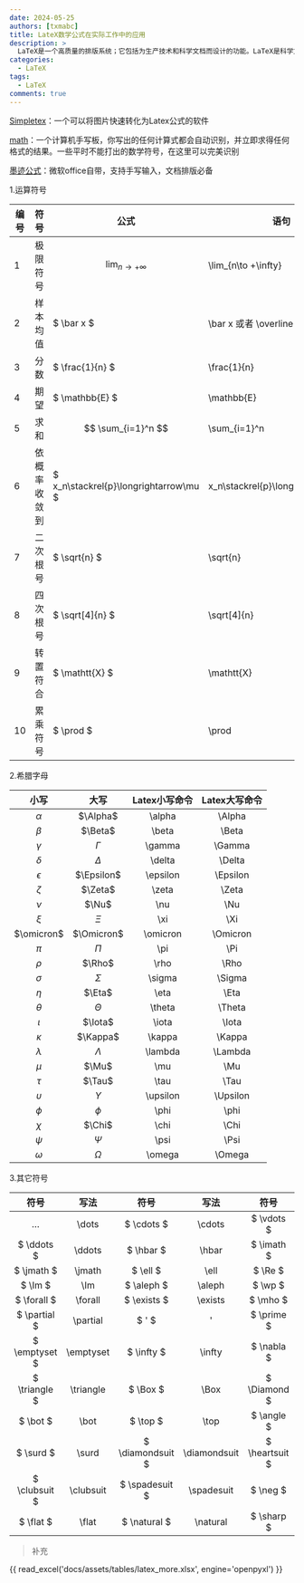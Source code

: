 ```yaml
---
date: 2024-05-25
authors: [txmabc]
title: LateX数学公式在实际工作中的应用
description: >
  LaTeX是一个高质量的排版系统；它包括为生产技术和科学文档而设计的功能。LaTeX是科学文献交流和出版的事实标准。LaTeX是免费软件。
categories:
  - LaTeX
tags:
  - LaTeX
comments: true
---
```


[Simpletex]：一个可以将图片快速转化为Latex公式的软件

[math]：一个计算机手写板，你写出的任何计算式都会自动识别，并立即求得任何格式的结果。一些平时不能打出的数学符号，在这里可以完美识别

[墨迹公式]：微软office自带，支持手写输入，文档排版必备

<!-- more -->

1.运算符号

| 编号 | 符号 | 公式 | 语句 |
| ---- | ---- | ---- | ---- |
| 1 | 极限符号 | $$ \lim_{n \to +\infty} $$ | \lim_{n\to +\infty} |
| 2 | 样本均值 | $ \bar x $ | \bar x 或者 \overline x |
| 3 | 分数 | $ \frac{1}{n} $ | \frac{1}{n} |
| 4 | 期望 | $ \mathbb{E} $ | \mathbb{E} |
| 5 | 求和 | $$ \sum_{i=1}^n $$ | \sum_{i=1}^n |
| 6 | 依概率收敛到 | $ x_n\stackrel{p}\longrightarrow\mu $ | x_n\stackrel{p}\longrightarrow\mu |
| 7 | 二次根号 | $ \sqrt{n} $ | \sqrt{n} |
| 8 | 四次根号 | $ \sqrt[4]{n} $ | \sqrt[4]{n} |
| 9 | 转置符合 | $ \mathtt{X} $ | \mathtt{X} |
| 10 | 累乘符号 | $ \prod $ | \prod |



2.希腊字母

| 小写 | 大写 | Latex小写命令 | Latex大写命令 |
|:-------:|:-------:|:-------:|:-------:|
| $\alpha$ | $\Alpha$ | \alpha | \Alpha |
| $\beta$ | $\Beta$ | \beta | \Beta |
| $\gamma$ | $\Gamma$ | \gamma | \Gamma |
| $\delta$ | $\Delta$ | \delta | \Delta | 
| $\epsilon$ | $\Epsilon$ | \epsilon | \Epsilon |
| $\zeta$ | $\Zeta$ | \zeta | \Zeta |
| $\nu$ | $\Nu$ |	\nu | \Nu |
| $\xi$ | $\Xi$ |	\xi | \Xi |
| $\omicron$ | $\Omicron$ | \omicron | \Omicron |
| $\pi$ | $\Pi$ | \pi | \Pi |
| $\rho$ | $\Rho$ | \rho | \Rho |
| $\sigma$ | $\Sigma$ | \sigma | \Sigma |
| $\eta$ | $\Eta$ | \eta | \Eta |
| $\theta$ | $\Theta$ | \theta | \Theta |
| $\iota$ | $\Iota$ | \iota | \Iota |
| $\kappa$ | $\Kappa$ | \kappa | \Kappa |
| $\lambda$ | $\Lambda$ | \lambda | \Lambda |
| $\mu$ | $\Mu$ | \mu | \Mu |
| $\tau$ | $\Tau$ | \tau | \Tau |
| $\upsilon$ | $\Upsilon$ | \upsilon | \Upsilon |
| $\phi$ | $\phi$ | \phi | \phi |
| $\chi$ | $\Chi$ | \chi | \Chi |
| $\psi$ | $\Psi$ | \psi | \Psi |
| $\omega$ | $\Omega$ | \omega | \Omega |

3.其它符号

| 符号 | 写法 | 符号 | 写法 | 符号 | 写法 | 
|:----:|:----:|:----:|:----:|:----:|:----:|
| $\dots$ | \dots |	$ \cdots $ | \cdots |	$ \vdots $ | \vdots |
|	$ \ddots $ | \ddots |	$ \hbar $ | \hbar |	$ \imath $ | \imath |
| $ \jmath $ | \jmath |	$ \ell $ | \ell |	$ \Re $ | \Re |
|	$ \Im $ | \Im |	$ \aleph $ | \aleph |	$ \wp $ | \wp |
|	$ \forall $ | \forall |	$ \exists $ | \exists |	$ \mho $ | \mho |
|	$ \partial $ | \partial | $  ' $ |  ' |	$ \prime $ | \prime |
| $ \emptyset $ | \emptyset |	$ \infty $ | \infty |	$ \nabla $ | \nabla |
|	$ \triangle $ | \triangle |	$ \Box $ | \Box |	$ \Diamond $ | \Diamond |
|	$ \bot $ | \bot |	$ \top $ | \top |	$ \angle $ | \angle |
|	$ \surd $ | \surd |	$ \diamondsuit $ | \diamondsuit |	$ \heartsuit $ | \heartsuit |
|	$ \clubsuit $ | \clubsuit |	$ \spadesuit $ | \spadesuit |	$ \neg $ | \neg or \lnot |
|	$ \flat $ | \flat |	$ \natural $ | \natural |	$ \sharp $ | \sharp |

> 补充  

{{ read_excel('docs/assets/tables/latex_more.xlsx', engine='openpyxl') }}

[math]: https://webdemo.myscript.com/views/math/index.html
[Simpletex]: https://simpletex.cn/
[墨迹公式]: https://support.microsoft.com/zh-cn/office/word-%E4%B8%AD%E4%BD%BF%E7%94%A8-unicodemath-%E5%92%8C-latex-%E7%9A%84%E7%BA%BF%E6%80%A7%E6%A0%BC%E5%BC%8F%E5%85%AC%E5%BC%8F-2e00618d-b1fd-49d8-8cb4-8d17f25754f8